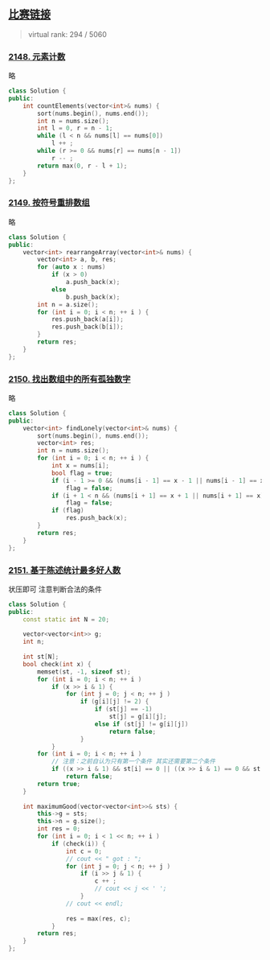 ## [比赛链接](https://leetcode-cn.com/contest/weekly-contest-277/)

>   virtual rank: 294 / 5060


### [2148. 元素计数](https://leetcode-cn.com/problems/count-elements-with-strictly-smaller-and-greater-elements/)

略

```c++
class Solution {
public:
    int countElements(vector<int>& nums) {
        sort(nums.begin(), nums.end());
        int n = nums.size();
        int l = 0, r = n - 1;
        while (l < n && nums[l] == nums[0])
            l ++ ;
        while (r >= 0 && nums[r] == nums[n - 1])
            r -- ;
        return max(0, r - l + 1);
    }
};
```


### [2149. 按符号重排数组](https://leetcode-cn.com/problems/rearrange-array-elements-by-sign/)

略

```c++
class Solution {
public:
    vector<int> rearrangeArray(vector<int>& nums) {
        vector<int> a, b, res;
        for (auto x : nums)
            if (x > 0)
                a.push_back(x);
            else
                b.push_back(x);
        int n = a.size();
        for (int i = 0; i < n; ++ i ) {
            res.push_back(a[i]);
            res.push_back(b[i]);
        }
        return res;
    }
};
```

### [2150. 找出数组中的所有孤独数字](https://leetcode-cn.com/problems/find-all-lonely-numbers-in-the-array/)

略

```c++
class Solution {
public:
    vector<int> findLonely(vector<int>& nums) {
        sort(nums.begin(), nums.end());
        vector<int> res;
        int n = nums.size();
        for (int i = 0; i < n; ++ i ) {
            int x = nums[i];
            bool flag = true;
            if (i - 1 >= 0 && (nums[i - 1] == x - 1 || nums[i - 1] == x))
                flag = false;
            if (i + 1 < n && (nums[i + 1] == x + 1 || nums[i + 1] == x))
                flag = false;
            if (flag)
                res.push_back(x);
        }
        return res;
    }
};
```

### [2151. 基于陈述统计最多好人数](https://leetcode-cn.com/problems/maximum-good-people-based-on-statements/)

状压即可 注意判断合法的条件

```c++
class Solution {
public:
    const static int N = 20;
    
    vector<vector<int>> g;
    int n;
    
    int st[N];
    bool check(int x) {
        memset(st, -1, sizeof st);
        for (int i = 0; i < n; ++ i )
            if (x >> i & 1) {
                for (int j = 0; j < n; ++ j )
                    if (g[i][j] != 2) {
                        if (st[j] == -1)
                            st[j] = g[i][j];
                        else if (st[j] != g[i][j])
                            return false;
                    }
            }
        for (int i = 0; i < n; ++ i )
            // 注意：之前自认为只有第一个条件 其实还需要第二个条件
            if ((x >> i & 1) && st[i] == 0 || ((x >> i & 1) == 0 && st[i] == 1))
                return false;
        return true;
    }
    
    int maximumGood(vector<vector<int>>& sts) {
        this->g = sts;
        this->n = g.size();
        int res = 0;
        for (int i = 0; i < 1 << n; ++ i )
            if (check(i)) {
                int c = 0;
                // cout << " got : ";
                for (int j = 0; j < n; ++ j )
                    if (i >> j & 1) {
                        c ++ ;
                        // cout << j << ' ';
                    }
                // cout << endl;
                        
                res = max(res, c);
            }
        return res;
    }
};
```
